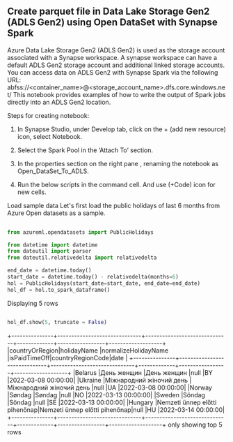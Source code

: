 ## Create parquet file in Data Lake Storage Gen2 (ADLS Gen2) using Open DataSet  with Synapse Spark

Azure Data Lake Storage Gen2 (ADLS Gen2) is used as the storage account associated with a Synapse workspace. A synapse workspace can have a default ADLS Gen2 storage account and additional linked storage accounts.
You can access data on ADLS Gen2 with Synapse Spark via the following URL:
abfss://<container_name>@<storage_account_name>.dfs.core.windows.net/<path>
This notebook provides examples of how to write the output of Spark jobs directly into an ADLS Gen2 location.

Steps for creating notebook:
1.	In Synapse Studio, under Develop tab, click on the + (add new resource) icon, select Notebook.

2.	Select the Spark Pool in the ‘Attach To’ section. 
3.	In the properties section on the right pane , renaming the notebook as Open_DataSet_To_ADLS.
4.	Run the below scripts in the command cell. And use (+Code) icon for new cells.

Load sample data
Let's first load the public holidays of last 6 months from Azure Open datasets as a sample.

```python
 
from azureml.opendatasets import PublicHolidays

from datetime import datetime
from dateutil import parser
from dateutil.relativedelta import relativedelta

end_date = datetime.today()
start_date = datetime.today() - relativedelta(months=6)
hol = PublicHolidays(start_date=start_date, end_date=end_date)
hol_df = hol.to_spark_dataframe()

```

Displaying 5 rows
 
 ```python
 
 hol_df.show(5, truncate = False)
 ```
 
 +---------------+------------------------------+------------------------------+-------------+-----------------+-------------------+ 
 |countryOrRegion|holidayName |normalizeHolidayName |isPaidTimeOff|countryRegionCode|date | 
 +---------------+------------------------------+------------------------------+-------------+-----------------+-------------------+ 
 |Belarus |День женщин |День женщин |null |BY |2022-03-08 00:00:00| 
 |Ukraine |Міжнародний жіночий день |Міжнародний жіночий день |null |UA |2022-03-08 00:00:00| 
 |Norway |Søndag |Søndag |null |NO |2022-03-13 00:00:00| 
 |Sweden |Söndag |Söndag |null |SE |2022-03-13 00:00:00| 
 |Hungary |Nemzeti ünnep előtti pihenőnap|Nemzeti ünnep előtti pihenőnap|null |HU |2022-03-14 00:00:00| 
 +---------------+------------------------------+------------------------------+-------------+-----------------+-------------------+ 
 only showing top 5 rows
 
 
 
 
 
 
 
 
 
 
 
 
 
 
 
 

